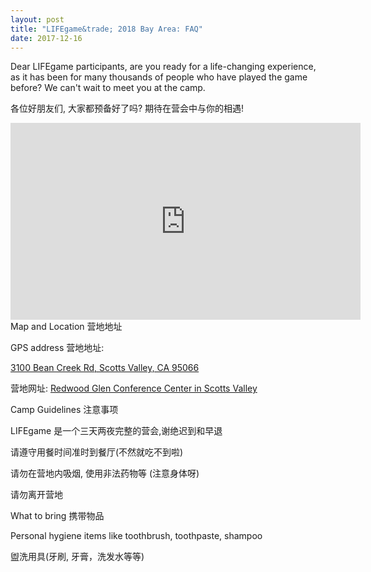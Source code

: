 ```yaml
---
layout: post
title: "LIFEgame&trade; 2018 Bay Area: FAQ"
date: 2017-12-16
---
```


Dear LIFEgame participants, are you ready for a life-changing experience, as it has been for many thousands of people who have played the game before? We can't wait to meet you at the camp.

各位好朋友们, 大家都预备好了吗? 期待在营会中与你的相遇!

<div class="divider"></div>

<div class="video-container">
  <iframe width="560" height="315" src="https://www.youtube.com/embed/nvr8L8eXqiU?rel=0" frameborder="0" gesture="media" allow="encrypted-media" allowfullscreen></iframe>
</div>

<div class="divider"></div>
<div class="section">
  <div class="row">
    <div class="col s12 m10">
      <div class="card blue-grey darken-1">
        <div class="card-content white-text">
          <span class="card-title">Map and Location 营地地址</span>
          <p>GPS address 营地地址:</p>
          <p><a href="https://maps.google.com/?saddr=Current+Location&daddr=3100%20Bean%20Creek%20Road,Scotts%20Valley,California&dirflg=d">3100 Bean Creek Rd, Scotts Valley, CA 95066</a></p>
          <p>营地网址: <a href="http://campredwoodglen.salvationarmy.org/">Redwood Glen Conference Center in Scotts Valley</a></p>
        </div>
      </div>
    </div>
  </div>
  <div class="row">
    <div class="col s12 m10">
      <div class="card blue-grey darken-1">
        <div class="card-content white-text">
          <span class="card-title">Camp Guidelines 注意事项</span>
          <p>LIFEgame 是一个三天两夜完整的营会,谢绝迟到和早退</p>
          <p>请遵守用餐时间准时到餐厅(不然就吃不到啦)</p>
          <p>请勿在营地内吸烟, 使用非法药物等 (注意身体呀)</p>
          <p>请勿离开营地</p>
        </div>
      </div>
    </div>
  </div>
  <div class="row">
    <div class="col s12 m10">
      <div class="card blue-grey darken-1">
        <div class="card-content white-text">
          <span class="card-title">What to bring 携带物品</span>
          <p>Personal hygiene items like toothbrush, toothpaste, shampoo</p>
          <p>盥洗用具(牙刷, 牙膏，洗发水等等)</p>
        </div>
      </div>
    </div>
  </div>
</div>
